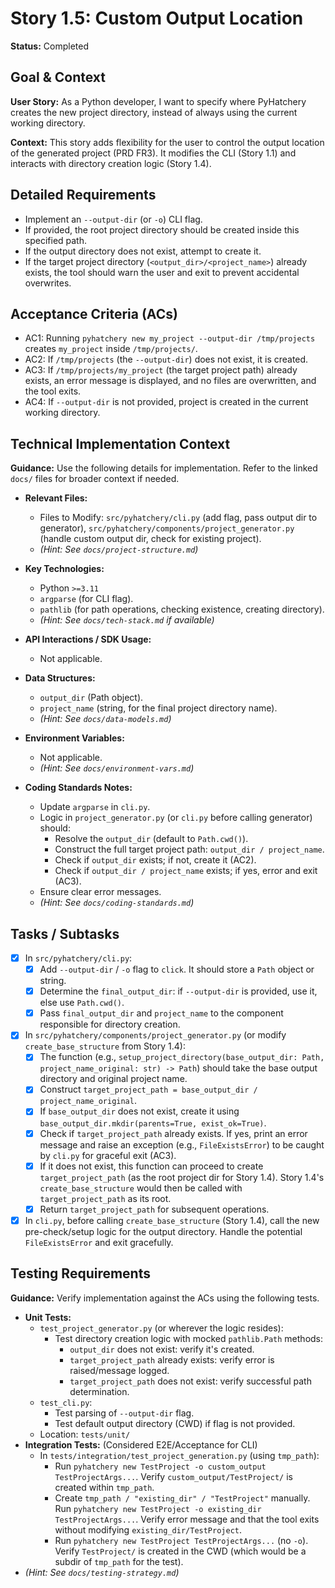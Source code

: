 # Story 1.5: Custom Output Location

**Status:** Completed

## Goal & Context

**User Story:** As a Python developer, I want to specify where PyHatchery creates the new project directory, instead of always using the current working directory.

**Context:** This story adds flexibility for the user to control the output location of the generated project (PRD FR3). It modifies the CLI (Story 1.1) and interacts with directory creation logic (Story 1.4).

## Detailed Requirements

- Implement an `--output-dir` (or `-o`) CLI flag.
- If provided, the root project directory should be created inside this specified path.
- If the output directory does not exist, attempt to create it.
- If the target project directory (`<output_dir>/<project_name>`) already exists, the tool should warn the user and exit to prevent accidental overwrites.

## Acceptance Criteria (ACs)

- AC1: Running `pyhatchery new my_project --output-dir /tmp/projects` creates `my_project` inside `/tmp/projects/`.
- AC2: If `/tmp/projects` (the `--output-dir`) does not exist, it is created.
- AC3: If `/tmp/projects/my_project` (the target project path) already exists, an error message is displayed, and no files are overwritten, and the tool exits.
- AC4: If `--output-dir` is not provided, project is created in the current working directory.

## Technical Implementation Context

**Guidance:** Use the following details for implementation. Refer to the linked `docs/` files for broader context if needed.

- **Relevant Files:**
  - Files to Modify: `src/pyhatchery/cli.py` (add flag, pass output dir to generator), `src/pyhatchery/components/project_generator.py` (handle custom output dir, check for existing project).
  - _(Hint: See `docs/project-structure.md`)_

- **Key Technologies:**
  - Python `>=3.11`
  - `argparse` (for CLI flag).
  - `pathlib` (for path operations, checking existence, creating directory).
  - _(Hint: See `docs/tech-stack.md` if available)_

- **API Interactions / SDK Usage:**
  - Not applicable.

- **Data Structures:**
  - `output_dir` (Path object).
  - `project_name` (string, for the final project directory name).
  - _(Hint: See `docs/data-models.md`)_

- **Environment Variables:**
  - Not applicable.
  - _(Hint: See `docs/environment-vars.md`)_

- **Coding Standards Notes:**
  - Update `argparse` in `cli.py`.
  - Logic in `project_generator.py` (or `cli.py` before calling generator) should:
    - Resolve the `output_dir` (default to `Path.cwd()`).
    - Construct the full target project path: `output_dir / project_name`.
    - Check if `output_dir` exists; if not, create it (AC2).
    - Check if `output_dir / project_name` exists; if yes, error and exit (AC3).
  - Ensure clear error messages.
  - _(Hint: See `docs/coding-standards.md`)_

## Tasks / Subtasks

- [x] In `src/pyhatchery/cli.py`:
  - [x] Add `--output-dir` / `-o` flag to `click`. It should store a `Path` object or string.
  - [x] Determine the `final_output_dir`: if `--output-dir` is provided, use it, else use `Path.cwd()`.
  - [x] Pass `final_output_dir` and `project_name` to the component responsible for directory creation.
- [x] In `src/pyhatchery/components/project_generator.py` (or modify `create_base_structure` from Story 1.4):
  - [x] The function (e.g., `setup_project_directory(base_output_dir: Path, project_name_original: str) -> Path`) should take the base output directory and original project name.
  - [x] Construct `target_project_path = base_output_dir / project_name_original`.
  - [x] If `base_output_dir` does not exist, create it using `base_output_dir.mkdir(parents=True, exist_ok=True)`.
  - [x] Check if `target_project_path` already exists. If yes, print an error message and raise an exception (e.g., `FileExistsError`) to be caught by `cli.py` for graceful exit (AC3).
  - [x] If it does not exist, this function can proceed to create `target_project_path` (as the root project dir for Story 1.4). Story 1.4's `create_base_structure` would then be called with `target_project_path` as its root.
  - [x] Return `target_project_path` for subsequent operations.
- [x] In `cli.py`, before calling `create_base_structure` (Story 1.4), call the new pre-check/setup logic for the output directory. Handle the potential `FileExistsError` and exit gracefully.

## Testing Requirements

**Guidance:** Verify implementation against the ACs using the following tests.

- **Unit Tests:**
  - `test_project_generator.py` (or wherever the logic resides):
    - Test directory creation logic with mocked `pathlib.Path` methods:
      - `output_dir` does not exist: verify it's created.
      - `target_project_path` already exists: verify error is raised/message logged.
      - `target_project_path` does not exist: verify successful path determination.
  - `test_cli.py`:
    - Test parsing of `--output-dir` flag.
    - Test default output directory (CWD) if flag is not provided.
  - Location: `tests/unit/`
- **Integration Tests:** (Considered E2E/Acceptance for CLI)
  - In `tests/integration/test_project_generation.py` (using `tmp_path`):
    - Run `pyhatchery new TestProject -o custom_output TestProjectArgs...`. Verify `custom_output/TestProject/` is created within `tmp_path`.
    - Create `tmp_path / "existing_dir" / "TestProject"` manually. Run `pyhatchery new TestProject -o existing_dir TestProjectArgs...`. Verify error message and that the tool exits without modifying `existing_dir/TestProject`.
    - Run `pyhatchery new TestProject TestProjectArgs...` (no `-o`). Verify `TestProject/` is created in the CWD (which would be a subdir of `tmp_path` for the test).
- _(Hint: See `docs/testing-strategy.md`)_
